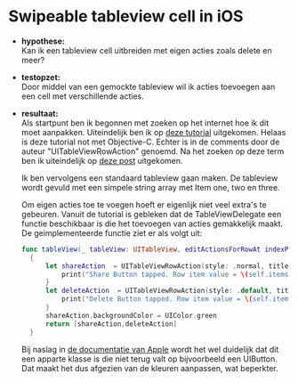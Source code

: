 # Swipeable tableview cell in iOS

* **hypothese:**  
Kan ik een tableview cell uitbreiden met eigen acties zoals delete en meer?

* **testopzet:**  
Door middel van een gemockte tableview wil ik acties toevoegen aan een cell met verschillende acties. 
 
* **resultaat:**  
Als startpunt ben ik begonnen met zoeken op het internet hoe ik dit moet aanpakken. Uiteindelijk ben ik op [deze tutorial](https://www.raywenderlich.com/62435/make-swipeable-table-view-cell-actions-without-going-nuts-scroll-views) uitgekomen. Helaas is deze tutorial not met Objective-C. Echter is in de comments door de auteur "UITableViewRowAction" genoemd. Na het zoeken op deze term ben ik uiteindelijk op [deze post](http://swiftdeveloperblog.com/uitableviewrowaction-example-in-swift/) uitgekomen.

  Ik ben vervolgens een standaard tableview gaan maken. De tableview wordt gevuld met een simpele string array met Item one, two en three.
  
  Om eigen acties toe te voegen hoeft er eigenlijk niet veel extra's te gebeuren. Vanuit de tutorial is gebleken dat de TableViewDelegate een functie beschikbaar is die het toevoegen van acties gemakkelijk maakt. De geimplementeerde functie ziet er als volgt uit:
  
  ``` Swift
  func tableView(_ tableView: UITableView, editActionsForRowAt indexPath: IndexPath) -> [UITableViewRowAction]?
    {
        let shareAction  = UITableViewRowAction(style: .normal, title: "Share") { (rowAction, indexPath) in
            print("Share Button tapped. Row item value = \(self.itemsToLoad[indexPath.row])")
        }
        let deleteAction  = UITableViewRowAction(style: .default, title: "Delete") { (rowAction, indexPath) in
            print("Delete Button tapped. Row item value = \(self.itemsToLoad[indexPath.row])")
        }
        shareAction.backgroundColor = UIColor.green
        return [shareAction,deleteAction]
    }
  ```
  
  Bij naslag in [de documentatie van Apple](https://developer.apple.com/documentation/uikit/uitableviewrowaction) wordt het wel duidelijk dat dit een apparte klasse is die niet terug valt op bijvoorbeeld een UIButton. Dat maakt het dus afgezien van de kleuren aanpassen, wat beperkter.